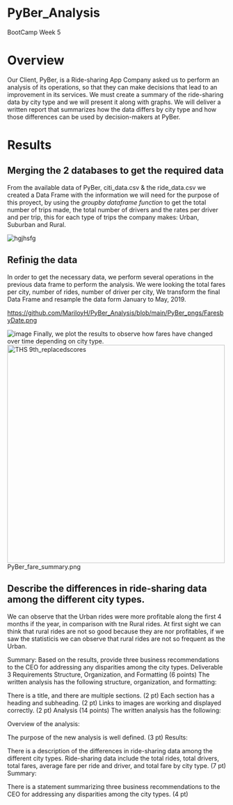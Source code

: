 # PyBer_Analysis
BootCamp Week 5

# Overview
Our Client, PyBer, is a Ride-sharing App Company asked us to perform an analysis of its operations, so that they can make decisions that lead to an improvement in its services. We must create a summary of the ride-sharing data by city type and we will present it along with graphs. We will deliver a  written report that summarizes how the data differs by city type and how those differences can be used by decision-makers at PyBer.

# Results
## Merging the 2 databases to get the required data
From the available data of PyBer,  citi_data.csv & the ride_data.csv we created a Data Frame with the information we will need for the purpose of this proyect, by using the *groupby dataframe function* to get the total number of trips made, the total number of drivers and the rates per driver and per trip, this  for each type of trips the company makes: Urban, Suburban and Rural. 

<img widht="55" alt="hgjhsfg" src="https://user-images.githubusercontent.com/102195803/166848804-937c262e-54d2-4f3c-9d28-fd85fa4b8489.png">

## Refinig the data
In order to get the necessary data, we perform several operations in the previous data frame to perform the analysis. We were looking the total fares per city, number of rides, number of driver per city, We transform the final Data Frame and resample the data form January to May, 2019.

https://github.com/MariloyH/PyBer_Analysis/blob/main/PyBer_pngs/FaresbyDate.png

![image](https://user-images.githubusercontent.com/102195803/166849666-4ce12e10-23be-4134-827d-d04c73a321c6.png)
Finally, we plot the results to observe how fares have changed over time depending on city type.
<img width="500" alt="THS 9th_replacedscores" src="https://user-images.githubusercontent.com/102195803/165583518-e8c2e7a7-3d02-4dfe-8225-b7fc7a5f495f.png">
PyBer_fare_summary.png

## Describe the differences in ride-sharing data among the different city types.
We can observe that the Urban rides were more profitable along the first 4 months if the year, in comparison with tne Rural rides. 
At first sight we can think that rural rides are not so good because they are nor profitables, if we saw the statisticis we can observe that rural rides are not so frequent as the Urban. 

Summary: Based on the results, provide three business recommendations to the CEO for addressing any disparities among the city types.
Deliverable 3 Requirements
Structure, Organization, and Formatting (6 points)
The written analysis has the following structure, organization, and formatting:

There is a title, and there are multiple sections. (2 pt)
Each section has a heading and subheading. (2 pt)
Links to images are working and displayed correctly. (2 pt)
Analysis (14 points)
The written analysis has the following:



Overview of the analysis:

The purpose of the new analysis is well defined. (3 pt)
Results:

There is a description of the differences in ride-sharing data among the different city types. Ride-sharing data include the total rides, total drivers, total fares, average fare per ride and driver, and total fare by city type. (7 pt)
Summary:

There is a statement summarizing three business recommendations to the CEO for addressing any disparities among the city types. (4 pt)
